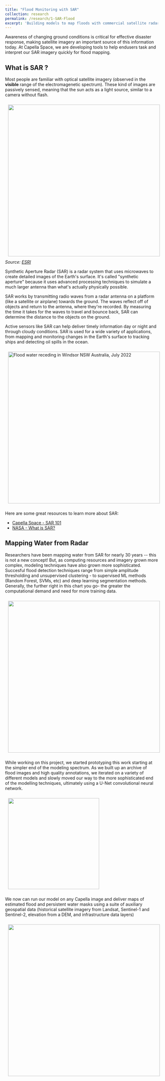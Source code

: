 ```yaml
---
title: "Flood Monitoring with SAR"
collection: research
permalink: /research/1-SAR-Flood
excerpt: 'Building models to map floods with commercial satellite radar imagery <br><br><img src="http://katjensen.github.io/images/research/SAR-Flood/SAR-Flood-example.png" width=150> '
---
```


Awareness of changing ground conditions is critical for effective disaster response, making satellite imagery an important source of this information today. At Capella Space, we are developing tools to help endusers task and interpret our SAR imagery quickly for flood mapping.

## What is SAR ?
Most people are familiar with optical satellite imagery (observed in the **visible** range of the electromagenetic spectrum). These kind of images are passively sensed, meaning that the sun acts as a light source, similar to a camera without flash.

<img style="float: center; padding: 10px 10px 10px 10px;" src="http://katjensen.github.io/images/research/SAR-Flood/SAR-optical-comparison.gif" width=500><em>Source: [ESRI](https://www.esri.com/arcgis-blog/products/arcgis-pro/imagery/introduction-to-synthetic-aperture-radar/)</em>

Synthetic Aperture Radar (SAR) is a radar system that uses microwaves to create detailed images of the Earth's surface. It's called "synthetic aperture" because it uses advanced processing techniques to simulate a much larger antenna than what's actually physically possible.

SAR works by transmitting radio waves from a radar antenna on a platform (like a satellite or airplane) towards the ground. The waves reflect off of objects and return to the antenna, where they're recorded. By measuring the time it takes for the waves to travel and bounce back, SAR can determine the distance to the objects on the ground.

Active sensors like SAR can help deliver timely information day or night and through cloudy conditions. SAR is used for a wide variety of applications, from mapping and monitoring changes in the Earth's surface to tracking ships and detecting oil spills in the ocean.

<img style="float: center; padding: 10px 10px 10px 10px;" src="http://katjensen.github.io/images/research/SAR-Flood/Windsor-Flood.gif" width=500 alt="Flood water receding in Windsor NSW Australia, July 2022">

Here are some great resources to learn more about SAR:

* <a href="https://www.capellaspace.com/sar-101-an-introduction-to-synthetic-aperture-radar/" target="_blank">Capella Space - SAR 101</a>
* <a href="https://www.earthdata.nasa.gov/learn/backgrounders/what-is-sar" target="_blank">NASA - What is SAR?</a>


## Mapping Water from Radar

Researchers have been mapping water from SAR for nearly 30 years -- this is not a new concept! But, as computing resources and imagery grown more complex, modeling techniques have also grown more sophisticated. Succesful flood detection techniques range from simple amplitude thresholding and unsupervised clustering - to supervised ML methods (Random Forest, SVMs, etc) and deep learning segmentation methods. Generally, the further right in this chart you go- the greater the computational demand and need for more training data.


<img style="float: center; padding: 10px 10px 10px 10px;" src="http://katjensen.github.io/images/research/SAR-Flood/Model-Spectrum.png" width=500>

While working on this project, we started prototyping this work starting at the simpler end of the modeling spectrum. As we built up an archive of flood images and high quality annotations, we iterated on a variety of different models and slowly moved our way to the more sophisticated end of the modelling techniques, ultimately using a U-Net convolutional neural network.

<img style="float: center; padding: 10px 10px 10px 10px;" src="http://katjensen.github.io/images/research/SAR-Flood/ml-development-cycle" width=300>

We now can run our model on any Capella image and deliver maps of estimated flood and persistent water masks using a suite of auxiliary geospatial data 
(historical satellite imagery from Landsat, Sentinel-1 and Sentinel-2, elevation from a DEM, and infrastructure data layers)

<img style="float: center; padding: 10px 10px 10px 10px;" src="http://katjensen.github.io/images/research/SAR-Flood/SAR-Flood-Map-Labels.png" width=500>

